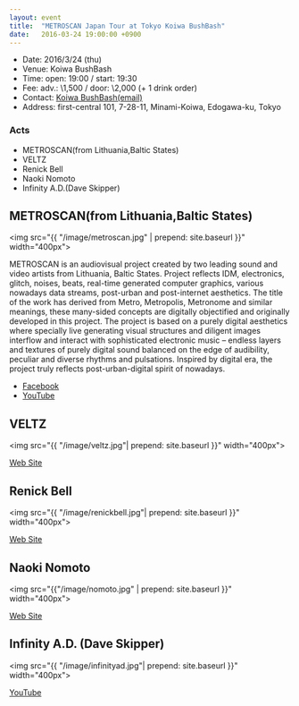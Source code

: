 ```yaml
---
layout: event
title:  "METROSCAN Japan Tour at Tokyo Koiwa BushBash"
date:   2016-03-24 19:00:00 +0900
---
```

- Date: 2016/3/24 (thu)
- Venue: Koiwa BushBash
- Time: open: 19:00 / start: 19:30
- Fee: adv.: \1,500 / door: \2,000 (+ 1 drink order)
- Contact: [Koiwa BushBash(email)](mailto:info@bushbash.org)
- Address: first-central 101, 7-28-11, Minami-Koiwa, Edogawa-ku, Tokyo

### Acts
- METROSCAN(from Lithuania,Baltic States)
- VELTZ
- Renick Bell
- Naoki Nomoto
- Infinity A.D.(Dave Skipper)

## METROSCAN(from Lithuania,Baltic States)

<img src="{{ "/image/metroscan.jpg" | prepend: site.baseurl }}" width="400px">

METROSCAN is an audiovisual project created by two leading sound and video artists from Lithuania, Baltic States.
Project reflects IDM, electronics, glitch, noises, beats, real-time generated computer graphics, various nowadays data streams, post-urban and post-internet aesthetics.
The title of the work has derived from Metro, Metropolis, Metronome and similar meanings, these many-sided concepts are digitally objectified and originally developed in this project.
The project is based on a purely digital aesthetics where specially live generating visual structures and diligent images interflow and interact with sophisticated electronic music – endless layers and textures of purely digital sound balanced on the edge of audibility, peculiar and diverse rhythms and pulsations. Inspired by digital era, the project truly reflects post-urban-digital spirit of nowadays.

- [Facebook](https://www.facebook.com/metroscan)
- [YouTube](https://www.youtube.com/user/Metroscan1)

## VELTZ

<img src="{{ "/image/veltz.jpg"| prepend: site.baseurl }}" width="400px">

[Web Site](http://www.vlzprodukt.com/veltz/)

## Renick Bell

<img src="{{ "/image/renickbell.jpg"| prepend: site.baseurl }}" width="400px">

[Web Site](http://www.renickbell.net/doku.php)

## Naoki Nomoto

<img src="{{"/image/nomoto.jpg" | prepend: site.baseurl }}" width="400px">

[Web Site](http://www.naokinomoto.com)

## Infinity A.D. (Dave Skipper)

<img src="{{ "/image/infinityad.jpg"| prepend: site.baseurl }}" width="400px">

[YouTube](https://www.youtube.com/watch?v=psYyvvW2fAs)

<canvas id="c2" style='position: fixed;top: 0px;left: 0px; z-index:-2;'></canvas>
<script src="{{ "/js/akn6.min.js" | prepend: site.baseurl }}"></script>
